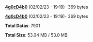 [**4g0cD4b0**](/data/4g0cD4b0.txt) (02/02/23 - 19:19)- 369 bytes

[**4g0cD4b0**](/data/4g0cD4b0.txt) (02/02/23 - 19:19)- 369 bytes

**Total Datas**: 7901

**Total Size**: 53.04 MB / 53.0 MB